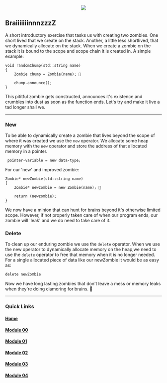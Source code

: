 <div align="center">
  <img src="https://i.imgur.com/9RRWFs4.png">
</div>

## BraiiiiiiinnnzzzZ

A short introductory exercise that tasks us with creating two zombies. One short lived that we create on the stack. Another, a little less shortlived, that we dynamically allocate on the stack.
When we create a zombie on the stack it is bound to the scope and scope chain it is created in. A simple example:

```
void randomChump(std::string name)
{
    Zombie chump = Zombie(name); 🧟
    
    chump.announce();
}
```

This pititful zombie gets constructed, announces it's existence and crumbles into dust as soon as the function ends.
Let's try and make it live a tad longer shall we.

---

### New

To be able to dynamically create a zombie that lives beyond the scope of where it was created we use the `new` operator.
We allocate some heap memory with the `new` operator and store the address of that allocated memory in a pointer.

` pointer-variable = new data-type;` 

For our 'new' and improved zombie:

```
Zombie* newZombie(std::string name)
{
    Zombie* newzombie = new Zombie(name); 🧟

    return (newzombie);
}
```

We now have a minion that can hunt for brains beyond it's otherwise limited scope.
However, if not properly taken care of when our program ends, our zombie will 'leak' and we do need to take care of it.

### Delete

To clean up our enduring zombie we use the `delete` operator. When we use the new operator to dynamically allocate memory on the heap,we need to use the `delete` operator to free that memory when it is no longer needed.
For a single allocated piece of data like our newZombie it would be as easy as:

`delete newZombie`

Now we have long lasting zombies that don't leave a mess or memory leaks when they're doing clamoring for brains. 🧟

---

### Quick Links  

#### [Home](https://github.com/arommers/CPP_Modules)
#### [Module 00](https://github.com/arommers/CPP_Modules/tree/master/00)

#### [Module 01](https://github.com/arommers/CPP_Modules/tree/master/01)

#### [Module 02](https://github.com/arommers/CPP_Modules/tree/master/02)

#### [Module 03](https://github.com/arommers/CPP_Modules/tree/master/03)

#### [Module 04](https://github.com/arommers/CPP_Modules/tree/master/04)
